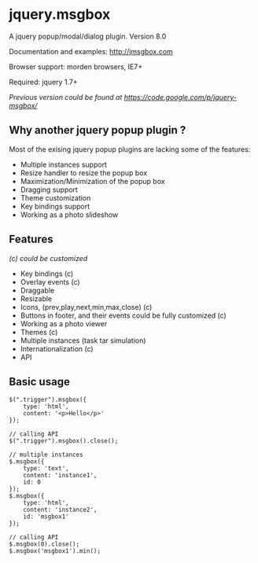 jquery.msgbox
=============

A jquery popup/modal/dialog plugin. Version 8.0

Documentation and examples: http://jmsgbox.com

Browser support: morden browsers, IE7+

Required: jquery 1.7+

*Previous version could be found at https://code.google.com/p/jquery-msgbox/*


Why another jquery popup plugin ?
---------------------------------

Most of the exising jquery popup plugins are lacking some of the features:

* Multiple instances support
* Resize handler to resize the popup box
* Maximization/Minimization of the popup box
* Dragging support
* Theme customization
* Key bindings support
* Working as a photo slideshow

Features
-------------

*(c) could be customized*

* Key bindings (c)
* Overlay events (c)
* Draggable
* Resizable
* Icons, (prev,play,next,min,max,close) (c)
* Buttons in footer, and their events could be fully customized (c)
* Working as a photo viewer
* Themes (c)
* Multiple instances (task tar simulation)
* Internationalization (c)
* API

Basic usage
-----------

	$(".trigger").msgbox({
		type: 'html',
		content: '<p>Hello</p>'
	});

	// calling API
	$(".trigger").msgbox().close();
	
	// multiple instances
	$.msgbox({
		type: 'text',
		content: 'instance1',
		id: 0
	});
	$.msgbox({
		type: 'html',
		content: 'instance2',
		id: 'msgbox1'
	});
	
	// calling API
	$.msgbox(0).close();
	$.msgbox('msgbox1').min();
